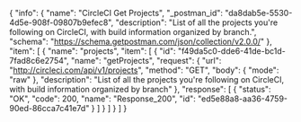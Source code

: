 {
  "info": {
    "name": "CircleCI Get Projects",
    "_postman_id": "da8dab5e-5530-4d5e-908f-09807b9efec8",
    "description": "List of all the projects you're following on CircleCI, with build information organized by branch.",
    "schema": "https://schema.getpostman.com/json/collection/v2.0.0/"
  },
  "item": [
    {
      "name": "projects",
      "item": [
        {
          "id": "f49da5c0-dde6-41de-bc1d-7fad8c6e2754",
          "name": "getProjects",
          "request": {
            "url": "http://circleci.com/api/v1/projects",
            "method": "GET",
            "body": {
              "mode": "raw"
            },
            "description": "List of all the projects you're following on CircleCI, with build information organized by branch"
          },
          "response": [
            {
              "status": "OK",
              "code": 200,
              "name": "Response_200",
              "id": "ed5e88a8-aa36-4759-90ed-86cca7c41e7d"
            }
          ]
        }
      ]
    }
  ]
}